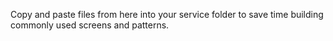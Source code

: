 Copy and paste files from here into your service folder to save time building commonly used screens and patterns.